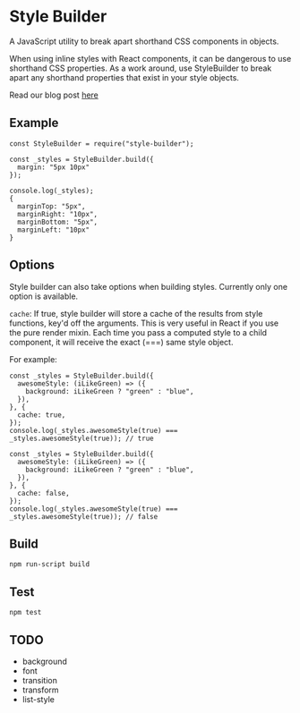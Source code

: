 # Style Builder

A JavaScript utility to break apart shorthand CSS components in objects.

When using inline styles with React components, it can be dangerous to use shorthand CSS properties. As a work around, use StyleBuilder to break apart any shorthand properties that exist in your style objects.

Read our blog post [here](http://www.actioniq.co/blog/reactjs-cramping-my-style/)

## Example

```
const StyleBuilder = require("style-builder");

const _styles = StyleBuilder.build({
  margin: "5px 10px"
});

console.log(_styles);
{
  marginTop: "5px",
  marginRight: "10px",
  marginBottom: "5px",
  marginLeft: "10px"
}
```
## Options
Style builder can also take options when building styles. Currently only one option is available.

`cache`: If true, style builder will store a cache of the results from style functions, key'd off the arguments. This is very useful in React if you use the pure render mixin. Each time you pass a computed style to a child component, it will receive the exact (===) same style object.

For example:
```
const _styles = StyleBuilder.build({
  awesomeStyle: (iLikeGreen) => ({
    background: iLikeGreen ? "green" : "blue",
  }),
}, {
  cache: true,
});
console.log(_styles.awesomeStyle(true) === _styles.awesomeStyle(true)); // true

const _styles = StyleBuilder.build({
  awesomeStyle: (iLikeGreen) => ({
    background: iLikeGreen ? "green" : "blue",
  }),
}, {
  cache: false,
});
console.log(_styles.awesomeStyle(true) === _styles.awesomeStyle(true)); // false
```
## Build
```
npm run-script build
```

## Test
```
npm test
```

## TODO
* background
* font
* transition
* transform
* list-style

